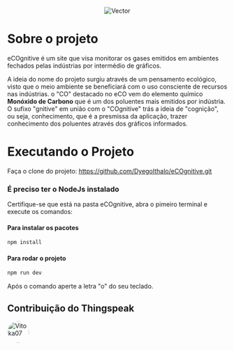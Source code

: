 <p align="center"> 
  <img src="https://github.com/DyegoIthalo/eCOgnitive/assets/89106412/9ba23d5d-f4f7-43c1-9c49-49cd7594a76f" alt="Vector">
</p> 


# Sobre o projeto
eCOgnitive é um site que visa monitorar os gases emitidos em ambientes fechados pelas indústrias por intermédio de gráficos.

A ideia do nome do projeto surgiu através de um pensamento ecológico, visto que o meio ambiente se beneficiará com o uso consciente de recursos nas indústrias. o "CO" destacado no eCO vem do elemento químico <strong>Monóxido de Carbono </strong> que é um dos poluentes mais emitidos por indústria. O sufixo "gnitive" em união com o "COgnitive" trás a ideia de "cognição", ou seja, conhecimento, que é a presmissa da aplicação, trazer conhecimento dos poluentes através dos gráficos informados.

# Executando o Projeto
Faça o clone do projeto:
https://github.com/DyegoIthalo/eCOgnitive.git

### É preciso ter o NodeJs instalado
Certifique-se que está na pasta eCOgnitive, abra o pimeiro terminal e execute os comandos:

#### Para instalar os pacotes
```jsx
npm install 
```
#### Para rodar o projeto
```jsx
npm run dev
```
Após o comando aperte a letra "o" do seu teclado.

## Contribuição do Thingspeak

[<img src="https://avatars.githubusercontent.com/u/95776771?v=4" width="50" height="50" alt="Vitoka07" style="border-radius:50%">](https://github.com/Vitoka07)


